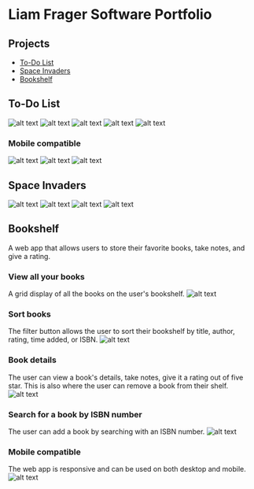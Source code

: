# Liam Frager Software Portfolio

## Projects

- [To-Do List](#to-do-list)
- [Space Invaders](#space-invaders)
- [Bookshelf](#bookshelf)


## To-Do List
![alt text](./images/to-do-list/login.png)
![alt text](./images/to-do-list/lists.png)
![alt text](./images/to-do-list/week.png)
![alt text](./images/to-do-list/month.png)
![alt text](./images/to-do-list/year.png)
### Mobile compatible
![alt text](./images/to-do-list/mobile.png)
![alt text](./images/to-do-list/edit.png)
![alt text](./images/to-do-list/settings.png)

## Space Invaders
![alt text](./images/space-invaders/start.png)
![alt text](./images/space-invaders/ufo.png)
![alt text](./images/space-invaders/death.png)
![alt text](./images/space-invaders/game_over.png)

## Bookshelf
A web app that allows users to store their favorite books, take notes, and give a rating.
### View all your books
A grid display of all the books on the user's bookshelf.
![alt text](./images/bookshelf/books.png)
### Sort books
The filter button allows the user to sort their bookshelf by title, author, rating, time added, or ISBN.
![alt text](./images/bookshelf/filter.png)
### Book details
The user can view a book's details, take notes, give it a rating out of five star. This is also where the user can remove a book from their shelf.
![alt text](./images/bookshelf/book.png)
### Search for a book by ISBN number
The user can add a book by searching with an ISBN number.
![alt text](./images/bookshelf/search.png)
### Mobile compatible
The web app is responsive and can be used on both desktop and mobile.
![alt text](./images/bookshelf/mobile.png)
